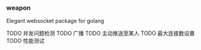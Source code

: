 ### weapon
Elegant websocket package for golang

TODO 并发问题检测
TODO 广播
TODO 主动推送至某人
TODO 最大连接数设置
TODO 性能测试
